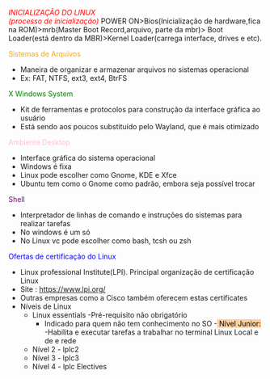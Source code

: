 *<span style="color:red">INICIALIZAÇÃO DO LINUX <br>(processo de inicialização)</span>*
POWER ON>Bios(Inicialização de hardware,fica na ROM)>mrb(Master Boot Record,arquivo, parte da mbr)> Boot Loader(está dentro da MBR)>Kernel Loader(carrega interface, drives e etc).

<span style="color:orange">Sistemas de Arquivos</span>
* Maneira de organizar e armazenar arquivos no sistemas operacional
* Ex: FAT, NTFS, ext3, ext4, BtrFS

<span style="color:green">X Windows System</span>
* Kit de ferramentas e protocolos para construção da interface gráfica ao usuário
* Está sendo aos poucos substituído pelo Wayland, que é mais otimizado

<span style="color:pink">Ambiente Desktop</span>
* Interface gráfica do sistema operacional
* Windows é fixa
* Linux pode escolher como Gnome, KDE e Xfce
* Ubuntu tem como o Gnome como padrão, embora seja possível trocar

<span style="color:purple">Shell</span>
* Interpretador de linhas de comando e instruções do sistemas para realizar tarefas
* No windows é um só
* No Linux vc pode escolher como bash, tcsh ou zsh

<span style="color:blue">Ofertas de certificação do Linux</span>
* Linux professional Institute(LPI). Principal organização de certificação Linux
* Site : https://www.lpi.org/
* Outras empresas como a Cisco também oferecem estas certificates
* Níveis de Linux
	* Linux essentials
		-Pré-requisito não obrigatório
		- Indicado para quem não tem conhecimento no SO
	-<mark style="background: #FFB86CA6;"> Nível Junior:</mark>
		-Habilita e executar tarefas a trabalhar no terminal Linux Local e de e rede
	 * Nível 2 - lplc2
	 * Nível 3 - lplc3
	 * Nível 4 - lplc Electives